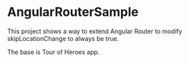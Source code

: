 # AngularRouterSample

This project shows a way to extend Angular Router to modify skipLocationChange to always be true.

The base is Tour of Heroes app.
